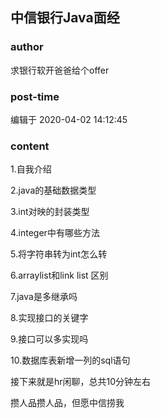 ## 中信银行Java面经
### author 
求银行软开爸爸给个offer
### post-time 

编辑于  2020-04-02 14:12:45
### content 
<div class="post-topic-des nc-post-content">
 <p>
  1.自我介绍
 </p>
 <p>
  2.java的基础数据类型
 </p>
 <p>
  3.int对映的封装类型
 </p>
 <p>
  4.integer中有哪些方法
 </p>
 <p>
  5.将字符串转为int怎么转
 </p>
 <p>
  6.arraylist和link list 区别
 </p>
 <p>
  7.java是多继承吗
 </p>
 <p>
  8.实现接口的关键字
 </p>
 <p>
  9.接口可以多实现吗
 </p>
 <p>
  10.数据库表新增一列的sql语句
 </p>
 <p>
  接下来就是hr闲聊，总共10分钟左右
 </p>
 <p>
  攒人品攒人品，但愿中信捞我
 </p>
</div>
